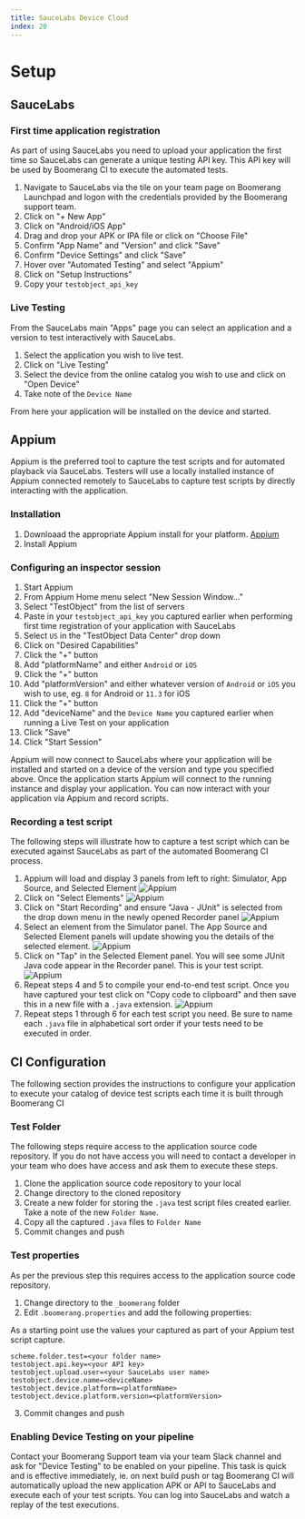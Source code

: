 ```yaml
---
title: SauceLabs Device Cloud
index: 20
---
```


# Setup

## SauceLabs

### First time application registration

As part of using SauceLabs you need to upload your application the first time so SauceLabs can generate a unique testing API key.  This API key will be used by Boomerang CI to execute the automated tests.

1. Navigate to SauceLabs via the tile on your team page on Boomerang Launchpad and logon with the credentials provided by the Boomerang support team.
2. Click on "+ New App"
3. Click on "Android/iOS App"
4. Drag and drop your APK or IPA file or click on "Choose File"
5. Confirm "App Name" and "Version" and click "Save"
6. Confirm "Device Settings" and click "Save"
7. Hover over "Automated Testing" and select "Appium"
8. Click on "Setup Instructions"
9. Copy your `testobject_api_key`

### Live Testing

From the SauceLabs main "Apps" page you can select an application and a version to test interactively with SauceLabs.

1. Select the application you wish to live test.
2. Click on "Live Testing"
3. Select the device from the online catalog you wish to use and click on "Open Device"
4. Take note of the `Device Name`

From here your application will be installed on the device and started.

## Appium

Appium is the preferred tool to capture the test scripts and for automated playback via SauceLabs.  Testers will use a locally installed instance of Appium connected remotely to SauceLabs to capture test scripts by directly interacting with the application.

### Installation

1. Downloaad the appropriate Appium install for your platform. [Appium](http://appium.io/)
2. Install Appium

### Configuring an inspector session

1. Start Appium
2. From Appium Home menu select "New Session Window..."
3. Select "TestObject" from the list of servers
4. Paste in your `testobject_api_key` you captured earlier when performing first time registration of your application with SauceLabs
5. Select `US` in the "TestObject Data Center" drop down
6. Click on "Desired Capabilities"
7. Click the "+" button
8. Add "platformName" and either `Android` or `iOS`
9. Click the "+" button
10. Add "platformVersion" and either whatever version of `Android` or `iOS` you wish to use, eg. `8` for Android or `11.3` for iOS
11. Click the "+" button
12. Add "deviceName" and the `Device Name` you captured earlier when running a Live Test on your application
13. Click "Save"
14. Click "Start Session"

Appium will now connect to SauceLabs where your application will be installed and started on a device of the version and type you specified above.  Once the application starts Appium will connect to the running instance and display your application.  You can now interact with your application via Appium and record scripts.

### Recording a test script

The following steps will illustrate how to capture a test script which can be executed against SauceLabs as part of the automated Boomerang CI process.

1. Appium will load and display 3 panels from left to right: Simulator, App Source, and Selected Element 
![Appium](./assets/img/boomerangci-appium-1.png)
2. Click on "Select Elements"
![Appium](./assets/img/boomerangci-appium-2.png)
3. Click on "Start Recording" and ensure "Java - JUnit" is selected from the drop down menu in the newly opened Recorder panel
![Appium](./assets/img/boomerangci-appium-3.png)
4. Select an element from the Simulator panel.  The App Source and Selected Element panels will update showing you the details of the selected element.
![Appium](./assets/img/boomerangci-appium-4.png)
5. Click on "Tap" in the Selected Element panel.  You will see some JUnit Java code appear in the Recorder panel.  This is your test script.
![Appium](./assets/img/boomerangci-appium-5.png)
6. Repeat steps 4 and 5 to compile your end-to-end test script.  Once you have captured your test click on "Copy code to clipboard" and then save this in a new file with a `.java` extension.
![Appium](./assets/img/boomerangci-appium-6.png)
7. Repeat steps 1 through 6 for each test script you need.  Be sure to name each `.java` file in alphabetical sort order if your tests need to be executed in order.

## CI Configuration

The following section provides the instructions to configure your application to execute your catalog of device test scripts each time it is built through Boomerang CI

### Test Folder

The following steps require access to the application source code repository.  If you do not have access you will need to contact a developer in your team who does have access and ask them to execute these steps.

1. Clone the application source code repository to your local
2. Change directory to the cloned repository
3. Create a new folder for storing the `.java` test script files created earlier.  Take a note of the new `Folder Name`.
4. Copy all the captured `.java` files to `Folder Name`
5. Commit changes and push

### Test properties

As per the previous step this requires access to the application source code repository.

1. Change directory to the `_boomerang` folder
2. Edit `.boomerang.properties` and add the following properties:

As a starting point use the values your captured as part of your Appium test script capture.

```
scheme.folder.test=<your folder name>
testobject.api.key=<your API key>
testobject.upload.user=<your SauceLabs user name>
testobject.device.name=<deviceName>
testobject.device.platform=<platformName>
testobject.device.platform.version=<platformVersion>
```

3. Commit changes and push

### Enabling Device Testing on your pipeline

Contact your Boomerang Support team via your team Slack channel and ask for "Device Testing" to be enabled on your pipeline.  This task is quick and is effective immediately, ie. on next build push or tag Boomerang CI will automatically upload the new application APK or API to SauceLabs and execute each of your test scripts.  You can log into SauceLabs and watch a replay of the test executions.